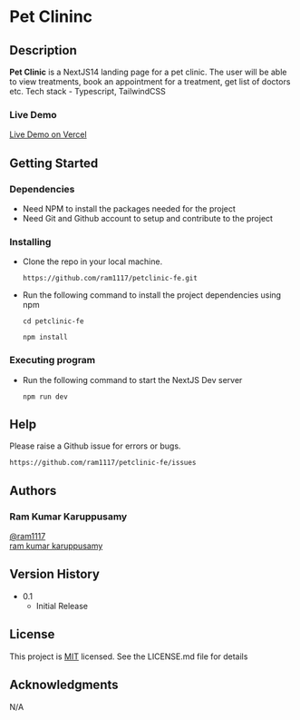# Pet Clininc

## Description

**Pet Clinic** is a NextJS14 landing page for a pet clinic. The user will be able to view treatments, book an appointment for a treatment, get list of doctors etc.
Tech stack - Typescript, TailwindCSS

### Live Demo

[Live Demo on Vercel](https://petclinic-fe.vercel.app/)

## Getting Started

### Dependencies

- Need NPM to install the packages needed for the project
- Need Git and Github account to setup and contribute to the project

### Installing

- Clone the repo in your local machine.

  ```
  https://github.com/ram1117/petclinic-fe.git
  ```

- Run the following command to install the project dependencies using npm
  ```
  cd petclinic-fe
  ```
  ```
  npm install
  ```

### Executing program

- Run the following command to start the NextJS Dev server

  ```
  npm run dev
  ```

## Help

Please raise a Github issue for errors or bugs.

```
https://github.com/ram1117/petclinic-fe/issues
```

## Authors

### Ram Kumar Karuppusamy

[@ram1117](https://github.com/ram1117) <br />
[ram kumar karuppusamy](https://www.linkedin.com/in/ram-kumar-karuppusamy/)

## Version History

- 0.1
  - Initial Release

## License

This project is [MIT](./LICENSE) licensed. See the LICENSE.md file for details

## Acknowledgments

N/A
